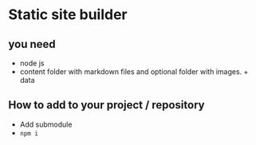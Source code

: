# Static site builder

## you need
* node js
* content folder with markdown files and optional folder with images. + data

## How to add to your project / repository

* Add submodule
* `npm i`
